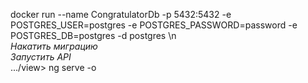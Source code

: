 docker run --name CongratulatorDb -p 5432:5432 -e POSTGRES_USER=postgres -e POSTGRES_PASSWORD=password -e POSTGRES_DB=postgres -d postgres \n  
*Накатить миграцию*  
*Запустить API*  
.../view> ng serve -o  
